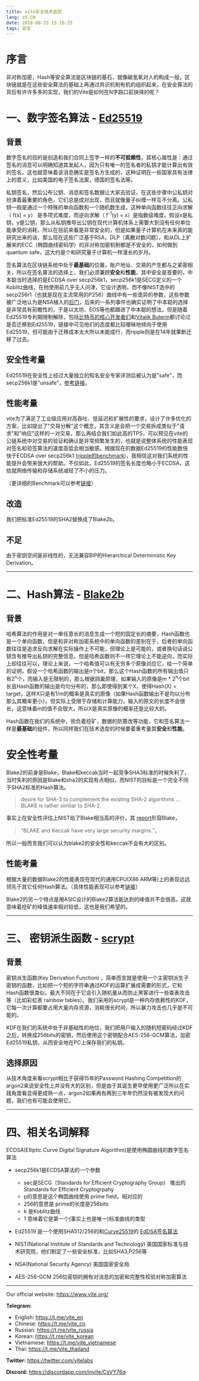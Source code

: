 ```yaml
---
title: vite安全技术选型
lang: zh-CN
date: 2018-08-22 15:16:25
tags: 安全
---
```

# 序言
非对称加密，Hash等安全算法是区块链的基石，就像碳氢氧对人的构成一般，区块链就是在这些安全算法的基础上再通过共识机制有机的组织起来。在安全算法的背后有许许多多的实现，我们的Vite是如何在N字路口前抉择的呢？
<!-- more -->
# 一、数字签名算法 - [Ed25519](https://ed25519.cr.yp.to/)
## 背景
数字签名的目的是创造和我们合同上签字一样的**不可抵赖性**，其核心属性是：通过签名的消息可以明确知道其发起人，因为只有唯一的签名者的私钥才能计算出有效的签名，这也就意味着该消息确实是签名方生成的，这种证明在一些国家具有法律上的意义，比如美国的电子签名法案，德国的签名法等。

私钥签名，然后公布公钥、消息和签名数据让大家去验证，在这些步骤中公私钥对扮演着最重要的角色，它们总是成对出现，而且就像量子纠缠一样互不分离。公私钥一般是通过一个特殊的单向函数和一个随机数生成，这种单向函数往往正向求解（ f(x) = y） 是多项式难度，而逆向求解（ f<sup>-1</sup>(y) = x）是指数级难度。假设x是私钥，y是公钥，那么从私钥推导出公钥在现代计算机体系上需要大到没有任何单位能承受的消耗，所以在目前来看是非常安全的，但是如果量子计算机在未来真的能研究出来的话，那么现在这些广泛基于RSA，DLP（离散对数问题），和从DL上扩展来的ECC（椭圆曲线密码学）的非对称加密机制都是不安全的，如何做到quantum safe，这大约是个和研究量子计算机一样漫长的岁月。



签名算法在区块链系统中处于**最基础**的位置，账户地址、交易的产生都与之紧密相关，所以在签名算法的选择上，我们必须兼顾**安全**和**性能**，其中安全是首要的，中本聪当时选择的是ECDSA over secp256k1，secp256k1是SECG定义的一个Koblitz曲线，在他使用前几乎无人问津，它设计透明，而不像NIST选中的secp256r1（也就是现在主流常用的P256）曲线中有一些诡异的参数，这些参数被广泛地认为是NSA植入的[后门](https://www.ams.org/notices/201402/rnoti-p190.pdf)，后来的一系列事件也确实证明了中本聪的选择是非常具有前瞻性的，于是以太坊、EOS等也都跟进了中本聪的想法，但是随着Ed25519专利期限制解除，包括[比特币的核心开发者们](https://bitcointalk.org/index.php?topic=103172.msg1134832#msg1134832)和[Vitalik Buterin](https://blog.ethereum.org/2015/07/05/on-abstraction/)都讨论过是否迁移到Ed25519，链接中可见他们的态度都比较暧昧地倾向于使用Ed25519，但可能由于迁移成本太大所以未能成行，而ripple则是在14年就果断迁移了过去。

## 安全性考量
Ed25519在安全性上经过大量独立的知名安全专家评测后被认为是"safe"，而secp256k1是"unsafe"，[参考链接](https://safecurves.cr.yp.to/)。

## 性能考量
vite为了满足了工业级应用对高吞吐、低延迟和扩展性的要求，设计了许多优化的方案，比如提出了"交易分解"这个概念，其含义是会把一个交易拆成类似于"请求"和"响应"这样的一对交易，那么再结合我们如此高的TPS，可以预见在vite的公链系统中对交易的验证和确认是非常频繁发生的，也就是说整体系统的性能表现对签名和验签算法的速度高低会相当敏感。根据现在的数据Ed25519的性能数倍快于ECDSA over secp256k1 ([ripple的benchmark](https://ripple.com/dev-blog/curves-with-a-twist/))，我相信这对我们系统的性能提升会带来很大的帮助。不仅如此，Ed25519的签名长度也略小于ECDSA，这给就网络传输和存储系统减轻了不小的压力。

（更详细的Benchmark可以参考[链接](https://bench.cr.yp.to/primitives-sign.html)）

## 改造
我们把标准Ed25519的SHA2替换成了Blake2b。

## 不足
由于密钥空间是非线性的，无法兼容BIP的Hierarchical Deterministic Key Derivation。
***
# 二、Hash算法 - [Blake2b](https://blake2.net/)
## 背景
哈希算法的作用是对一串任意长的消息生成一个短的固定长的摘要，Hash函数也是一个单向函数，但是和非对称加密系统中的单向函数的差别在于，后者的单向函数往往是追求反向求解在实际操作上不可能，但理论上是可能的，或者换句话说公钥含有推导出私钥的完整信息。但是哈希函数则不一样它理论上不能逆向，而实际上却往往可以，理论上来说，一个哈希值可以有无穷多个原像对应它，给一个简单的证明，假设一个哈希函数的输出是n个bit，那么这个Hash函数的所有输出值只有2<sup>n</sup>个，而输入是无限制的，那么根据鸽巢原理，如果输入的原像是m * 2<sup>n</sup>个bit长且Hash函数的输出是均匀分布的，那么即使得到某个X，使得Hash(X) = target，这样X只是有1/m的概率是真实的原像（如果Hash函数输出不是均以分布那么其概率更小）。但实际上受限于存储和计算能力，输入的原文的长度不会很长，这意味着m的值不会很大，所以X是真实原像的概率还是比较大的。

Hash函数在我们的系统中，担负着挖矿，数据的防篡改等功能，它和签名算法一样是**最基础**的组件，所以同样我们在技术选型的时候要着重考量其**安全**和**性能**。

# 安全性考量
Blake2的前身是Blake，Blake和keccak当时一起竞争SHA3标准的时候失利了，当时失利的原因是Blake和sha2的实现有点相似，而NIST的目标是一个完全不同于SHA2标准的Hash算法。

>desire for SHA-3 to complement the existing SHA-2 algorithms … BLAKE is rather similar to SHA-2.

事实上在安全性评估上NIST给了Blake相当高的评价，其 [report](https://nvlpubs.nist.gov/nistpubs/ir/2012/NIST.IR.7896.pdf)形容Blake，

>“BLAKE and Keccak have very large security margins.”。

所以一般而言我们可以认为blake2的安全性和keccak不会有大的区别。

## 性能考量
根据大量的数据Blake2的性能表现在现代的通用CPU(X86 ARM等)上的表现远远领先于其它任何Hash算法。（具体性能表现可以参考[链接](http://bench.cr.yp.to/results-sha3.html)）

Blake2的另一个特点是用ASIC设计的Blake2算法能达到的峰值并不会很高，这就意味着挖矿的峰值速率相对较低，这也是我们希望的。

***
# 三、 密钥派生函数 - [scrypt](https://github.com/Tarsnap/scrypt)
## 背景
密钥派生函数(Key Derivation Function) ，简单而言就是使用一个主密钥派生子密钥的函数，比如把一个短的字符串通过KDF的运算扩展成需要的形式，它和Hash函数很类似，最大不同在于它会引入随机量从而防止黑客进行一些查表攻击等（比如彩虹表 rainbow tables）。我们采用的scrypt是一种内存依赖性的KDF，它每一次计算都要占用大量内存资源，消耗很长时间，所以暴力攻击也几乎是不可能的。

KDF在我们的系统中处于非基础性的地位，我们把用户输入的随机短密码经过KDF之后，转换成256bits的密钥，然后使用这个密钥配合AES-256-GCM算法，加密Ed25519私钥，从而安全地在PC上保存我们的私钥。

## 选择原因
从技术角度来看scrypt相比于获得15年的Password Hashing Competition的argon2来说安全性上并没有大的区别，但是由于其诞生更早使用更广泛所以在实践角度看显得更成熟一点，argon2如果再有两到三年年仍然没有被发现大的问题，我们也有可能会使用它。
***
# 四、相关名词解释
ECDSA(Elliptic Curve Digital Signature Algorithm)是使用椭圆曲线的数字签名算法

* secp256k1是ECDSA算法的一个参数
    * sec是SECG（Standards for Efficient Cryptography Group） 推出的 Standards for Efficient Cryptogrpahy
    * p的意思是这个椭圆曲线使用 prime field，相对应的
    * 256的意思是 prime的长度是256bits
    * k 是Koblitz曲线
    * 1 意味着它是第一个(事实上也是唯一)标准曲线的类型

* Ed25519 是一个使用SHA512/256的和[Curve25519](https://en.wikipedia.org/wiki/Curve25519)的 [EdDSA签名算法](https://en.wikipedia.org/wiki/EdDSA)

* NIST(National Institute of Standards and Technology) 美国国家标准与技术研究院，他们制定了一些安全标准，比如SHA3,P256等

* NSA(National Security Agency) 美国国家安全局

* AES-256-GCM 256位密钥的拥有对消息的加密和完整性校验对称加密算法

---

Our official website: https://www.vite.org/

**Telegram:**

* English: https://t.me/vite_en
* Chinese: https://t.me/vite_cn
* Russian: https://t.me/vite_russia
* Korean: https://t.me/vite_korean
* Vietnamese: https://t.me/vite_vietnamese
* Thai: https://t.me/vite_thailand

**Twitter:** https://twitter.com/vitelabs

**Discord:** https://discordapp.com/invite/CsVY76q